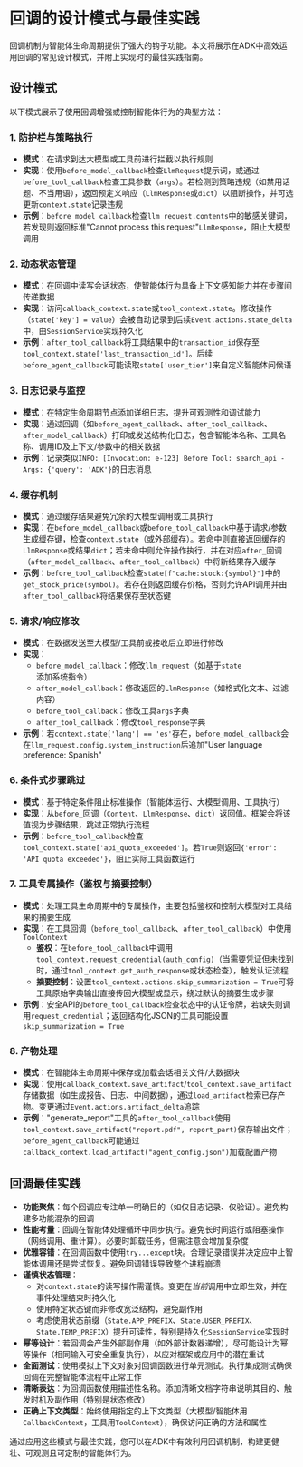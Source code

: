 # 回调的设计模式与最佳实践

回调机制为智能体生命周期提供了强大的钩子功能。本文将展示在ADK中高效运用回调的常见设计模式，并附上实现时的最佳实践指南。

## 设计模式

以下模式展示了使用回调增强或控制智能体行为的典型方法：

### 1. 防护栏与策略执行

* **模式**：在请求到达大模型或工具前进行拦截以执行规则
* **实现**：使用`before_model_callback`检查`LlmRequest`提示词，或通过`before_tool_callback`检查工具参数（`args`）。若检测到策略违规（如禁用话题、不当用语），返回预定义响应（`LlmResponse`或`dict`）以阻断操作，并可选更新`context.state`记录违规
* **示例**：`before_model_callback`检查`llm_request.contents`中的敏感关键词，若发现则返回标准"Cannot process this request"`LlmResponse`，阻止大模型调用

### 2. 动态状态管理

* **模式**：在回调中读写会话状态，使智能体行为具备上下文感知能力并在步骤间传递数据
* **实现**：访问`callback_context.state`或`tool_context.state`。修改操作（`state['key'] = value`）会被自动记录到后续`Event.actions.state_delta`中，由`SessionService`实现持久化
* **示例**：`after_tool_callback`将工具结果中的`transaction_id`保存至`tool_context.state['last_transaction_id']`。后续`before_agent_callback`可能读取`state['user_tier']`来自定义智能体问候语

### 3. 日志记录与监控

* **模式**：在特定生命周期节点添加详细日志，提升可观测性和调试能力
* **实现**：通过回调（如`before_agent_callback`、`after_tool_callback`、`after_model_callback`）打印或发送结构化日志，包含智能体名称、工具名称、调用ID及上下文/参数中的相关数据
* **示例**：记录类似`INFO: [Invocation: e-123] Before Tool: search_api - Args: {'query': 'ADK'}`的日志消息

### 4. 缓存机制

* **模式**：通过缓存结果避免冗余的大模型调用或工具执行
* **实现**：在`before_model_callback`或`before_tool_callback`中基于请求/参数生成缓存键，检查`context.state`（或外部缓存）。若命中则直接返回缓存的`LlmResponse`或结果`dict`；若未命中则允许操作执行，并在对应`after_`回调（`after_model_callback`、`after_tool_callback`）中将新结果存入缓存
* **示例**：`before_tool_callback`检查`state[f"cache:stock:{symbol}"]`中的`get_stock_price(symbol)`。若存在则返回缓存价格，否则允许API调用并由`after_tool_callback`将结果保存至状态键

### 5. 请求/响应修改

* **模式**：在数据发送至大模型/工具前或接收后立即进行修改
* **实现**：
    * `before_model_callback`：修改`llm_request`（如基于`state`添加系统指令）
    * `after_model_callback`：修改返回的`LlmResponse`（如格式化文本、过滤内容）
    * `before_tool_callback`：修改工具`args`字典
    * `after_tool_callback`：修改`tool_response`字典
* **示例**：若`context.state['lang'] == 'es'`存在，`before_model_callback`会在`llm_request.config.system_instruction`后追加"User language preference: Spanish"

### 6. 条件式步骤跳过

* **模式**：基于特定条件阻止标准操作（智能体运行、大模型调用、工具执行）
* **实现**：从`before_`回调（`Content`、`LlmResponse`、`dict`）返回值。框架会将该值视为步骤结果，跳过正常执行流程
* **示例**：`before_tool_callback`检查`tool_context.state['api_quota_exceeded']`。若`True`则返回`{'error': 'API quota exceeded'}`，阻止实际工具函数运行

### 7. 工具专属操作（鉴权与摘要控制）

* **模式**：处理工具生命周期中的专属操作，主要包括鉴权和控制大模型对工具结果的摘要生成
* **实现**：在工具回调（`before_tool_callback`、`after_tool_callback`）中使用`ToolContext`
    * **鉴权**：在`before_tool_callback`中调用`tool_context.request_credential(auth_config)`（当需要凭证但未找到时，通过`tool_context.get_auth_response`或状态检查），触发认证流程
    * **摘要控制**：设置`tool_context.actions.skip_summarization = True`可将工具原始字典输出直接传回大模型或显示，绕过默认的摘要生成步骤
* **示例**：安全API的`before_tool_callback`检查状态中的认证令牌，若缺失则调用`request_credential`；返回结构化JSON的工具可能设置`skip_summarization = True`

### 8. 产物处理

* **模式**：在智能体生命周期中保存或加载会话相关文件/大数据块
* **实现**：使用`callback_context.save_artifact`/`tool_context.save_artifact`存储数据（如生成报告、日志、中间数据），通过`load_artifact`检索已存产物。变更通过`Event.actions.artifact_delta`追踪
* **示例**："generate_report"工具的`after_tool_callback`使用`tool_context.save_artifact("report.pdf", report_part)`保存输出文件；`before_agent_callback`可能通过`callback_context.load_artifact("agent_config.json")`加载配置产物

## 回调最佳实践

* **功能聚焦**：每个回调应专注单一明确目的（如仅日志记录、仅验证）。避免构建多功能混杂的回调
* **性能考量**：回调在智能体处理循环中同步执行。避免长时间运行或阻塞操作（网络调用、重计算）。必要时卸载任务，但需注意会增加复杂度
* **优雅容错**：在回调函数中使用`try...except`块。合理记录错误并决定应中止智能体调用还是尝试恢复。避免回调错误导致整个进程崩溃
* **谨慎状态管理**：
    * 对`context.state`的读写操作需谨慎。变更在*当前*调用中立即生效，并在事件处理结束时持久化
    * 使用特定状态键而非修改宽泛结构，避免副作用
    * 考虑使用状态前缀（`State.APP_PREFIX`、`State.USER_PREFIX`、`State.TEMP_PREFIX`）提升可读性，特别是持久化`SessionService`实现时
* **幂等设计**：若回调会产生外部副作用（如外部计数器递增），尽可能设计为幂等操作（相同输入可安全重复执行），以应对框架或应用中的潜在重试
* **全面测试**：使用模拟上下文对象对回调函数进行单元测试。执行集成测试确保回调在完整智能体流程中正常工作
* **清晰表达**：为回调函数使用描述性名称。添加清晰文档字符串说明其目的、触发时机及副作用（特别是状态修改）
* **正确上下文类型**：始终使用指定的上下文类型（大模型/智能体用`CallbackContext`，工具用`ToolContext`），确保访问正确的方法和属性

通过应用这些模式与最佳实践，您可以在ADK中有效利用回调机制，构建更健壮、可观测且可定制的智能体行为。